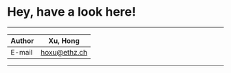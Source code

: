 Hey, have a look here!
===========================

****
	
|Author|Xu, Hong|
|---|---
|E-mail|hoxu@ethz.ch|


****
